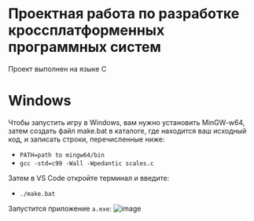 # Проектная работа по разработке кроссплатформенных программных систем 

Проект выполнен на языке C

# Windows

Чтобы запустить игру в Windows, вам нужно установить MinGW-w64, затем создать файл make.bat в каталоге, где находится ваш исходный код, и записать строки, перечисленные ниже:

- `PATH=path to mingw64/bin`
- `gcc -std=c99 -Wall -Wpedantic scales.c`

Затем в VS Code откройте терминал и введите:
+ `./make.bat`

Запустится приложение `a.exe`:
![image](https://user-images.githubusercontent.com/78842344/207067657-fd1e286d-818c-4e4b-a7c3-2c5823c7db77.png)

